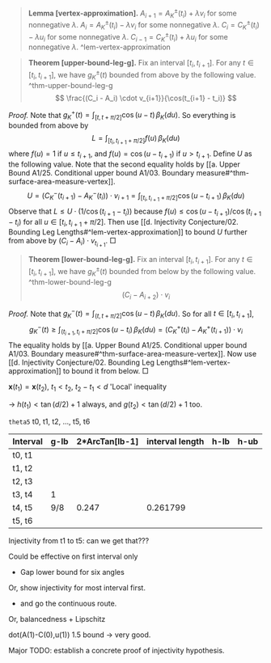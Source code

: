 > __Lemma [vertex-approximation].__ $A_{i+1}= A^{\pm}_K(t_i) + \lambda v_i$ for some nonnegative $\lambda$. $A_{i}= A^{\pm}_K(t_i) - \lambda v_i$ for some nonnegative $\lambda$. $C_{i} = C^{\pm}_K(t_i) - \lambda u_i$ for some nonnegative $\lambda$. $C_{i-1} = C_K^{\pm}(t_i) + \lambda u_i$ for some nonnegative $\lambda$. ^lem-vertex-approximation

> __Theorem [upper-bound-leg-g].__ Fix an interval $[t_{i}, t_{i+1}]$. For any $t \in [t_i, t_{i+1}]$, we have $g_K^{\pm}(t)$ bounded from above by the following value. ^thm-upper-bound-leg-g
$$
\frac{(C_i - A_i) \cdot v_{i+1}}{\cos(t_{i+1} - t_i)}
$$

_Proof._ Note that $g_{K}^+(t) = \int_{[t, t+\pi/2]} \cos(u - t) \, \beta_K(du)$. So everything is bounded from above by
$$
L = \int_{[t_i, t_{i+1}+\pi/2]} f(u) \, \beta_K(du)
$$
where $f(u) = 1$ if $u \leq t_{i+1}$, and $f(u) = \cos(u - t_{i+1})$ if $u > t_{i+1}$.
Define $U$ as the following value. Note that the second equality holds by [[a. Upper Bound A1/25. Conditional upper bound A1/03. Boundary measure#^thm-surface-area-measure-vertex]].
$$
U = (C^-_K(t_{i+1}) - A^-_K(t_{i})) \cdot v_{i+1} = \int_{[t_i, t_{i+1}+\pi/2]} \cos(u - t_{i+1}) \, \beta_K(du)
$$
Observe that $L \leq U \cdot (1/\cos(t_{i+1} - t_i))$ because $f(u) \leq \cos(u - t_{i+1}) / \cos(t_{i+1} - t_i)$ for all $u \in [t_i, t_{i+1}  + \pi/2]$. Then use [[d. Injectivity Conjecture/02. Bounding Leg Lengths#^lem-vertex-approximation]] to bound $U$ further from above by $(C_i - A_i) \cdot v_{t_{i+1}}$. □

> __Theorem [lower-bound-leg-g].__ Fix an interval $[t_{i}, t_{i+1}]$. For any $t \in [t_i, t_{i+1}]$, we have $g_K^{\pm}(t)$ bounded from below by the following value. ^thm-lower-bound-leg-g
$$
(C_i - A_{i+2}) \cdot v_{i}
$$

_Proof._ Note that $g_{K}^-(t) = \int_{(t, t+\pi/2]} \cos(u - t) \, \beta_K(du)$. So for all $t \in [t_i, t_{i+1}]$,
$$
g_K^-(t) \geq \int_{(t_{i+1}, t_i+\pi/2]} \cos(u - t_{i}) \, \beta_K(du) = \left( C_K^+(t_i) - A^+_K(t_{i+1}) \right) \cdot v_i
$$
The equality holds by [[a. Upper Bound A1/25. Conditional upper bound A1/03. Boundary measure#^thm-surface-area-measure-vertex]]. Now use [[d. Injectivity Conjecture/02. Bounding Leg Lengths#^lem-vertex-approximation]] to bound it from below. □

$\mathbf{x}(t_1) = \mathbf{x}(t_2)$, $t_1 < t_2$, $t_2 - t_1 < d$
'Local' inequality


-> $h(t_1) < \tan(d/2)+1$ always, and $g(t_2) < \tan(d/2)+1$ too.

`theta5` 
t0, t1, t2, ..., t5, t6

| Interval | g-lb | 2*ArcTan[lb-1] | interval length | h-lb | h-ub |
| -------- | ---- | -------------- | --------------- | ---- | ---- |
| t0, t1   |      |                |                 |      |      |
| t1, t2   |      |                |                 |      |      |
| t2, t3   |      |                |                 |      |      |
| t3, t4   | 1    |                |                 |      |      |
| t4, t5   | 9/8  | 0.247          | 0.261799        |      |      |
| t5, t6   |      |                |                 |      |      |
Injectivity from t1 to t5: can we get that???

Could be effective on first interval only
- Gap lower bound for six angles

Or, show injectivity for most interval first.
- and go the continuous route.

Or, balancedness + Lipschitz

dot(A(1)-C(0),u(1))
1.5 bound -> very good.

Major TODO: establish a concrete proof of injectivity hypothesis.